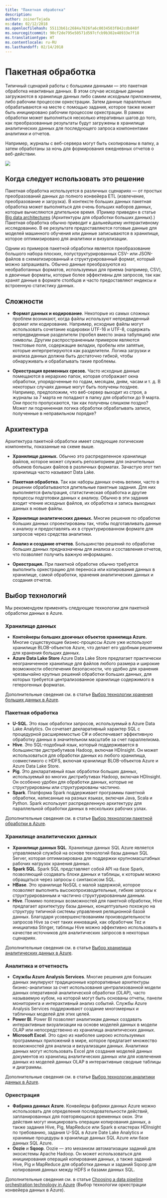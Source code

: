 ```yaml
---
title: "Пакетная обработка"
description: 
author: zoinerTejada
ms:date: 02/12/2018
ms.openlocfilehash: 55113b61c2684a7826fa6c0034503f842cdb840f
ms.sourcegitcommit: 90cf2de795e50571d597cfcb9b302e48933e7f18
ms.translationtype: HT
ms.contentlocale: ru-RU
ms.lasthandoff: 02/14/2018
---
```

# <a name="batch-processing"></a>Пакетная обработка

Типичный сценарий работы с большими данными — это пакетная обработка неактивных данных. В этом случае исходные данные загружаются в хранилище данных либо самим исходным приложением, либо рабочим процессом оркестрации. Затем данные параллельно обрабатываются на месте с помощью задания, которое также может быть инициировано рабочим процессом оркестрации. В рамках обработки может выполняться несколько итеративных шагов до того, как преобразованные результаты будут загружены в хранилище аналитических данных для последующего запроса компонентами аналитики и отчетов.

Например, журналы с веб-сервера могут быть скопированы в папку, а затем обработаны за ночь для формирования ежедневных отчетов о веб-действии.

![](./images/batch-pipeline.png)

## <a name="when-to-use-this-solution"></a>Когда следует использовать это решение

Пакетная обработка используется в различных сценариях — от простых преобразований данных до полного конвейера ETL (извлечение, преобразование и загрузка). В контексте больших данных пакетная обработка может выполняться для очень больших наборов данных, которые вычисляются длительное время. (Пример приведен в статье [Big data architectures](../concepts/big-data.md##lambda-architecture) (Архитектуры для обработки больших данных).) Пакетная обработка обычно приводит к дальнейшему интерактивному исследованию. В ее результате предоставляются готовые данные для моделей машинного обучения или данные записываются в хранилище, которое оптимизировано для аналитики и визуализации.

Одним из примеров пакетной обработки является преобразование большого набора плоских, полуструктурированных CSV- или JSON-файлов в схематизированный и структурированный формат, который можно запрашивать. Обычно данные преобразуются из необработанных форматов, используемых для приема (например, CSV), в двоичные форматы, которые более эффективны для запросов, так как хранят данные в формате столбцов и часто предоставляют индексы и встроенную статистику данных.

## <a name="challenges"></a>Сложности

- **Формат данных и кодирование**. Некоторые из самых сложных проблем возникают, когда файлы используют непредвиденный формат или кодирование. Например, исходные файлы могут использовать сочетание кодировки UTF-16 и UTF-8, содержать непредвиденные разделители (пробел вместо знака табуляции) или символы. Другим распространенным примером являются текстовые поля, содержащие вкладки, пробелы или запятые, которые интерпретируются как разделители. Логика загрузки и анализа данных должна быть достаточно гибкой, чтобы обнаруживать и обрабатывать такие проблемы.

- **Оркестрация временных срезов.** Часто исходные данные помещаются в иерархию папок, которая отображает окна обработки, упорядоченные по годам, месяцам, дням, часам и т. д. В некоторых случаях данные могут быть получены позднее. Например, предположим, что веб-сервер выходит из строя, а журналы за 7 марта не попадают в папку для обработки до 9 марта. Они просто пропускаются, так как получены слишком поздно? Может ли подчиненная логика обработки обрабатывать записи, полученные в неправильном порядке?

## <a name="architecture"></a>Архитектура

Архитектура пакетной обработки имеет следующие логические компоненты, показанные на схеме выше.

- **Хранилище данных.** Обычно это распределенное хранилище файлов, которое может служить репозиторием для значительных объемов больших файлов в различных форматах. Зачастую этот тип хранилища часто называют Data Lake. 

- **Пакетная обработка.** Так как наборы данных очень велики, часто в решении обрабатываются длительные пакетные задания. Для них выполняется фильтрация, статистическая обработка и другие процессы подготовки данных к анализу. Обычно в эти задания входит чтение исходных файлов, их обработка и запись выходных данных в новые файлы. 

- **Хранилище аналитических данных.** Многие решения по обработке больших данных спроектированы так, чтобы подготавливать данные к анализу и предоставлять их в структурированном формате для запросов через средства аналитики. 

- **Анализ и создание отчетов**. Большинство решений по обработке больших данных предназначены для анализа и составления отчетов, что позволяет получить важную информацию. 

- **Оркестрация.** При пакетной обработке обычно требуется выполнить оркестрацию для переноса или копирования данных в хранилище, самой обработки, хранения аналитических данных и создания отчетов.

## <a name="technology-choices"></a>Выбор технологий

Мы рекомендуем применять следующие технологии для пакетной обработки данных в Azure.

### <a name="data-storage"></a>Хранилище данных

- **Контейнеры больших двоичных объектов хранилища Azure.** Многие существующие бизнес-процессы Azure уже используют хранилище BLOB-объектов Azure, что делает его удобным решением для хранения больших данных.
- **Azure Data Lake Store** Azure Data Lake Store предлагает практически неограниченное хранилище для файлов любого размера и широкие возможности обеспечения безопасности, что удобно для хранения чрезвычайно крупных решений обработки больших данных, для которых требуется централизованное хранилище содержимого в гетерогенных форматах.

Дополнительные сведения см. в статье [Выбор технологии хранения больших данных в Azure](../technology-choices/data-storage.md).

### <a name="batch-processing"></a>Пакетная обработка

- **U-SQL**. Это язык обработки запросов, используемый в Azure Data Lake Analytics. Он сочетает декларативный характер SQL с процедурной расширяемостью C# и обеспечивает эффективную обработку данных в значительном масштабе за счет параллелизма.
- **Hive**. Это SQL-подобный язык, который поддерживается в большинстве дистрибутивов Hadoop, включая HDInsight. Он может использоваться для обработки данных из любого хранилища, совместимого с HDFS, включая хранилище BLOB-объектов Azure и Azure Data Lake Store.
- **Pig**. Это декларативный язык обработки больших данных, используемый во многих дистрибутивах Hadoop, включая HDInsight. Он особенно удобен для обработки данных, которые не структурированы или структурированы частично.
- **Spark**. Платформа Spark поддерживает программы пакетной обработки, написанные на разных языках, включая Java, Scala и Python. Spark использует распределенную архитектуру для параллельной обработки данных в нескольких рабочих узлах.

Дополнительные сведения см. в статье [Выбор технологии пакетной обработки в Azure](../technology-choices/batch-processing.md).

### <a name="analytical-data-store"></a>Хранилище аналитических данных

- **Хранилище данных SQL**. Хранилище данных SQL Azure является управляемой службой на основе технологий базы данных SQL Server, которая оптимизирована для поддержки крупномасштабных рабочих нагрузок хранения данных.
- **Spark SQL**. Spark SQL представляет собой API на базе Spark, позволяющий создавать блоки данных и таблицы, к которым можно обращаться через запросы с синтаксисом SQL.
- **HBase**. Это хранилище NoSQL с малой задержкой, которое позволяет выполнять высокопроизводительные, гибкие запросы к структурированным и частично структурированным данным.
- **Hive**. Помимо полезных возможностей для пакетной обработки, Hive предлагает архитектуру базы данных, концептуально похожую на структуру типичной системы управления реляционной базой данных. Благодаря усовершенствованиям производительности запросов Hive за счет таких инноваций, как обработчик Tez и инициатива Stinger, таблицы Hive можно эффективно использовать в качестве источников для аналитических запросов в некоторых сценариях.

Дополнительные сведения см. в статье [Выбор хранилища аналитических данных в Azure](../technology-choices/analytical-data-stores.md).

### <a name="analytics-and-reporting"></a>Аналитика и отчетность

- **Службы Azure Analysis Services**. Многие решения для больших данных эмулируют традиционные корпоративные архитектуры бизнес-аналитики за счет использования централизованной модели данных оперативной аналитической обработки (OLAP), часто называемую кубом, на которой могут быть основаны отчеты, панели мониторинга и интерактивный анализ событий. Службы Azure Analysis Services поддерживают создание многомерных и табличных моделей для этих целей.
- **Power BI**. Power BI позволяет аналитикам данных создавать интерактивные визуализации на основе моделей данных в модели OLAP или непосредственно из хранилища аналитических данных.
- **Microsoft Excel**. Это одно из наиболее широко используемых программных приложений в мире, которое предлагает множество возможностей для анализа и визуализации данных. Аналитики данных могут использовать Excel для создания моделей данных документов из хранилищ аналитических данных или для извлечения данных из моделей данных OLAP в интерактивные сводные таблицы и диаграммы.

Дополнительные сведения см. в статье [Выбор технологии аналитики данных в Azure](../technology-choices/analysis-visualizations-reporting.md).

### <a name="orchestration"></a>Оркестрация

- **Фабрика данных Azure**. Конвейеры фабрики данных Azure можно использовать для определения последовательности действий, запланированных для повторяющихся временных окон. Эти действия могут инициировать операции копирования данных, а также задания Hive, Pig, MapReduce или Spark в кластерах HDInsight по требованию, задания U-SQL в Azure Date Lake Analytics и хранимые процедуры в хранилище данных SQL Azure или базе данных SQL Azure.
- **Oozie** и **Sqoop**. Oozie — это механизм автоматизации заданий для экосистемы Apache Hadoop. Он может использоваться для инициирования операций копирования данных, а также заданий Hive, Pig и MapReduce для обработки данных и заданий Sqoop для копирования данных между HDFS и базами данных SQL.

Дополнительные сведения см. в статье [Choosing a data pipeline orchestration technology in Azure](../technology-choices/pipeline-orchestration-data-movement.md) (Выбор технологии оркестрации конвейера данных в Azure).